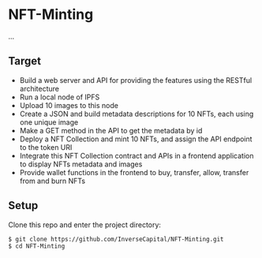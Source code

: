 # NFT-Minting

...

## Target
* Build a web server and API for providing the features using the RESTful architecture
* Run a local node of IPFS
* Upload 10 images to this node
* Create a JSON and build metadata descriptions for 10 NFTs, each using one unique image
* Make a GET method in the API to get the metadata by id
* Deploy a NFT Collection and mint 10 NFTs, and assign the API endpoint to the token URI
* Integrate this NFT Collection contract and APIs in a frontend application to display NFTs metadata and images
* Provide wallet functions in the frontend to buy, transfer, allow, transfer from and burn NFTs

## Setup
Clone this repo and enter the project directory:

```sh
$ git clone https://github.com/InverseCapital/NFT-Minting.git
$ cd NFT-Minting
```
